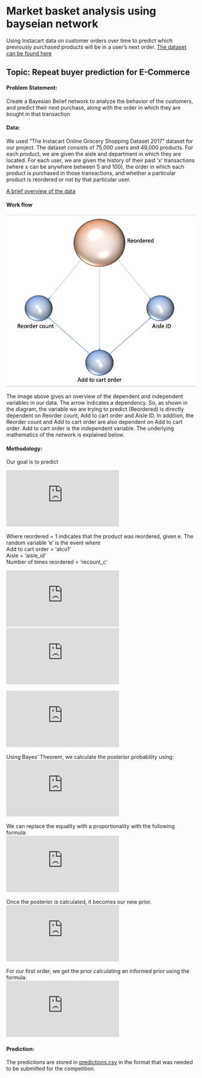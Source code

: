 # Market basket analysis using bayseian network
Using Instacart data on customer orders over time to predict which previously purchased products will be in a user’s next order. 
[The dataset can be found here](https://www.instacart.com/datasets/grocery-shopping-2017)

## Topic: Repeat buyer prediction for E-Commerce
 
#### Problem Statement: 
Create a Bayesian Belief network to analyze the behavior of the customers, and predict their next purchase, along with the order in which they are bought in that transaction
 
#### Data: 
We used “The Instacart Online Grocery Shopping Dataset 2017” dataset for our project. The dataset consists of 75,000 users and 49,000 products. For each product, we are given the aisle and department in which they are located. For each user, we are given the history of their past ‘x’ transactions (where x can be anywhere between 5 and 100), the order in which each product is purchased in those transactions, and whether a particular product is reordered or not by that particular user.

[A brief overview of the data](https://gist.github.com/jeremystan/c3b39d947d9b88b3ccff3147dbcf6c6b)

#### Work flow

![Bayesian network](https://github.com/roshansridhar/Market-basket-analysis-using-bayseian-network/blob/master/bayesian_network.png)

The image above gives an overview of the dependent and independent variables in our data. The arrow indicates a dependency. So, as shown in the diagram, the variable we are trying to predict (Reordered) is directly dependent on Reorder count, Add to cart order and Aisle ID. In addition, the Reorder count and Add to cart order are also dependent on Add to cart order. Add to cart order is the independent variable. The underlying mathematics of the network is explained below. 

#### Methodology: 
Our goal is to predict  

![alt text](https://latex.codecogs.com/gif.latex?P%20%28reordered%20%3D%201%20%7C%20e%29)  

Where reordered = 1 indicates that the product was reordered, given e. The random variable ‘e’ is the event where  
Add to cart order = ‘atco1’  
Aisle = ‘aisle_id’  
Number of times reordered = ‘recount_c’  

![alt text](https://latex.codecogs.com/gif.latex?p%28e%5C%20%7C%5C%20reordered%29%5C%20%3D)
![alt text](https://latex.codecogs.com/gif.latex?p%28atco1%5C%20%7C%5C%20reordered%29%5C%20*%5C%20p%28aisle%5C_id%5C%20%7C%5C%20reordered%2C%5C%20atco1%29%5C%20*%5C%20p%28recount%5C%20%7C%5C%20reordered%2C%5C%20atco1%29)  
               
![alt text](https://latex.codecogs.com/gif.latex?p%28e%5C%20%7C%5C%20reordered%29%5C%20%3D%5C%20atco%5C_fac%5C_p%5C%20*%5C%20aisle%5C_fac%5C_p%5C%20*%5C%20recount%5C_fac%5C_p)   

Using Bayes’ Theorem, we calculate the posterior probability using:  
![alt text](https://latex.codecogs.com/gif.latex?p%28reordered%5C%20%7C%5C%20e%29%5C%20%3D%5C%20%5Cfrac%7Bp%28e%5C%20%7C%5C%20reordered%29%7D%7Bp%28e%29%7D%5C%20*%5C%20p%28reordered%29)

We can replace the equality with a proportionality with the following formula:  
![alt text](https://latex.codecogs.com/gif.latex?p%28reordered%5C%20%7C%5C%20e%29%5C%20%5Cpropto%20%5C%20p%28e%5C%20%7C%5C%20reordered%29%5C%20*%5C%20p%28reordered%29)  

Once the posterior is calculated, it becomes our new prior.   
![alt text](https://latex.codecogs.com/gif.latex?Posterior%5C%20%5Cpropto%5C%20p%28e%5C%20%7C%5C%20reordered%29%5C%20*%5C%20Prior)  

For our first order, we get the prior calculating an informed prior using the formula:  
![alt text](https://latex.codecogs.com/gif.latex?Prior%5C%20%3D%5C%20%5Cfrac%7BNumber%5C%20of%5C%20reorders%7D%7BNumber%5C%20of%5C%20orders%7D)

#### Prediction:
The predictions are stored in [predictions.csv](https://github.com/roshansridhar/Market-basket-analysis-using-bayseian-network/blob/master/predictions.csv) in the format that was needed to be submitted for the competition.
